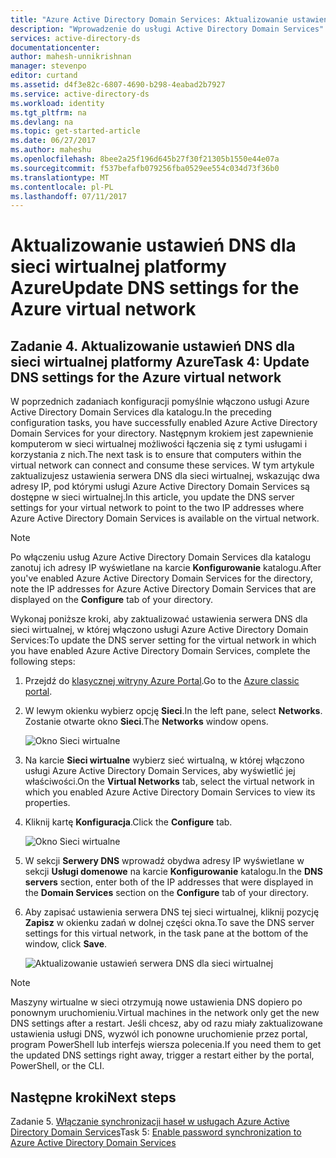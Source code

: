 ```yaml
---
title: "Azure Active Directory Domain Services: Aktualizowanie ustawień DNS na potrzeby sieci wirtualnej platformy Azure | Microsoft Docs"
description: "Wprowadzenie do usługi Active Directory Domain Services"
services: active-directory-ds
documentationcenter: 
author: mahesh-unnikrishnan
manager: stevenpo
editor: curtand
ms.assetid: d4f3e82c-6807-4690-b298-4eabad2b7927
ms.service: active-directory-ds
ms.workload: identity
ms.tgt_pltfrm: na
ms.devlang: na
ms.topic: get-started-article
ms.date: 06/27/2017
ms.author: maheshu
ms.openlocfilehash: 8bee2a25f196d645b27f30f21305b1550e44e07a
ms.sourcegitcommit: f537befafb079256fba0529ee554c034d73f36b0
ms.translationtype: MT
ms.contentlocale: pl-PL
ms.lasthandoff: 07/11/2017
---
```

# <a name="update-dns-settings-for-the-azure-virtual-network"></a><span data-ttu-id="f8241-103">Aktualizowanie ustawień DNS dla sieci wirtualnej platformy Azure</span><span class="sxs-lookup"><span data-stu-id="f8241-103">Update DNS settings for the Azure virtual network</span></span>
## <a name="task-4-update-dns-settings-for-the-azure-virtual-network"></a><span data-ttu-id="f8241-104">Zadanie 4. Aktualizowanie ustawień DNS dla sieci wirtualnej platformy Azure</span><span class="sxs-lookup"><span data-stu-id="f8241-104">Task 4: Update DNS settings for the Azure virtual network</span></span>
<span data-ttu-id="f8241-105">W poprzednich zadaniach konfiguracji pomyślnie włączono usługi Azure Active Directory Domain Services dla katalogu.</span><span class="sxs-lookup"><span data-stu-id="f8241-105">In the preceding configuration tasks, you have successfully enabled Azure Active Directory Domain Services for your directory.</span></span> <span data-ttu-id="f8241-106">Następnym krokiem jest zapewnienie komputerom w sieci wirtualnej możliwości łączenia się z tymi usługami i korzystania z nich.</span><span class="sxs-lookup"><span data-stu-id="f8241-106">The next task is to ensure that computers within the virtual network can connect and consume these services.</span></span> <span data-ttu-id="f8241-107">W tym artykule zaktualizujesz ustawienia serwera DNS dla sieci wirtualnej, wskazując dwa adresy IP, pod którymi usługi Azure Active Directory Domain Services są dostępne w sieci wirtualnej.</span><span class="sxs-lookup"><span data-stu-id="f8241-107">In this article, you update the DNS server settings for your virtual network to point to the two IP addresses where Azure Active Directory Domain Services is available on the virtual network.</span></span>

> [!NOTE]
> <span data-ttu-id="f8241-108">Po włączeniu usług Azure Active Directory Domain Services dla katalogu zanotuj ich adresy IP wyświetlane na karcie **Konfigurowanie** katalogu.</span><span class="sxs-lookup"><span data-stu-id="f8241-108">After you've enabled Azure Active Directory Domain Services for the directory, note the IP addresses for Azure Active Directory Domain Services that are displayed on the **Configure** tab of your directory.</span></span>
>
>

<span data-ttu-id="f8241-109">Wykonaj poniższe kroki, aby zaktualizować ustawienia serwera DNS dla sieci wirtualnej, w której włączono usługi Azure Active Directory Domain Services:</span><span class="sxs-lookup"><span data-stu-id="f8241-109">To update the DNS server setting for the virtual network in which you have enabled Azure Active Directory Domain Services, complete the following steps:</span></span>

1. <span data-ttu-id="f8241-110">Przejdź do [klasycznej witryny Azure Portal](https://manage.windowsazure.com).</span><span class="sxs-lookup"><span data-stu-id="f8241-110">Go to the [Azure classic portal](https://manage.windowsazure.com).</span></span>
2. <span data-ttu-id="f8241-111">W lewym okienku wybierz opcję **Sieci**.</span><span class="sxs-lookup"><span data-stu-id="f8241-111">In the left pane, select **Networks**.</span></span>  
    <span data-ttu-id="f8241-112">Zostanie otwarte okno **Sieci**.</span><span class="sxs-lookup"><span data-stu-id="f8241-112">The **Networks** window opens.</span></span>

    ![Okno Sieci wirtualne](./media/active-directory-domain-services-getting-started/virtual-network-select.png)
3. <span data-ttu-id="f8241-114">Na karcie **Sieci wirtualne** wybierz sieć wirtualną, w której włączono usługi Azure Active Directory Domain Services, aby wyświetlić jej właściwości.</span><span class="sxs-lookup"><span data-stu-id="f8241-114">On the **Virtual Networks** tab, select the virtual network in which you enabled Azure Active Directory Domain Services to view its properties.</span></span>
4. <span data-ttu-id="f8241-115">Kliknij kartę **Konfiguracja**.</span><span class="sxs-lookup"><span data-stu-id="f8241-115">Click the **Configure** tab.</span></span>

    ![Okno Sieci wirtualne](./media/active-directory-domain-services-getting-started/virtual-network-configure-tab.png)
5. <span data-ttu-id="f8241-117">W sekcji **Serwery DNS** wprowadź obydwa adresy IP wyświetlane w sekcji **Usługi domenowe** na karcie **Konfigurowanie** katalogu.</span><span class="sxs-lookup"><span data-stu-id="f8241-117">In the **DNS servers** section, enter both of the IP addresses that were displayed in the **Domain Services** section on the **Configure** tab of your directory.</span></span>
6. <span data-ttu-id="f8241-118">Aby zapisać ustawienia serwera DNS tej sieci wirtualnej, kliknij pozycję **Zapisz** w okienku zadań w dolnej części okna.</span><span class="sxs-lookup"><span data-stu-id="f8241-118">To save the DNS server settings for this virtual network, in the task pane at the bottom of the window, click **Save**.</span></span>

   ![Aktualizowanie ustawień serwera DNS dla sieci wirtualnej](./media/active-directory-domain-services-getting-started/update-dns.png)

> [!NOTE]
>  <span data-ttu-id="f8241-120">Maszyny wirtualne w sieci otrzymują nowe ustawienia DNS dopiero po ponownym uruchomieniu.</span><span class="sxs-lookup"><span data-stu-id="f8241-120">Virtual machines in the network only get the new DNS settings after a restart.</span></span> <span data-ttu-id="f8241-121">Jeśli chcesz, aby od razu miały zaktualizowane ustawienia usługi DNS, wyzwól ich ponowne uruchomienie przez portal, program PowerShell lub interfejs wiersza polecenia.</span><span class="sxs-lookup"><span data-stu-id="f8241-121">If you need them to get the updated DNS settings right away, trigger a restart either by the portal, PowerShell, or the CLI.</span></span>
>
>

## <a name="next-steps"></a><span data-ttu-id="f8241-122">Następne kroki</span><span class="sxs-lookup"><span data-stu-id="f8241-122">Next steps</span></span>
<span data-ttu-id="f8241-123">Zadanie 5. [Włączanie synchronizacji haseł w usługach Azure Active Directory Domain Services](active-directory-ds-getting-started-password-sync.md)</span><span class="sxs-lookup"><span data-stu-id="f8241-123">Task 5: [Enable password synchronization to Azure Active Directory Domain Services](active-directory-ds-getting-started-password-sync.md)</span></span>
